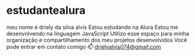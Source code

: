 # estudantealura
meu nome é driely da silva alvis
Estou estudando na Alura
Estou me desenvolvendo na linguagem JavaScript
Utilizo esse espaço para minha organização e compartilhamento dos meu projetos desenvolvidos
Você pode entrar em contato comigo 📫
drielyalvis074@gmail.com
